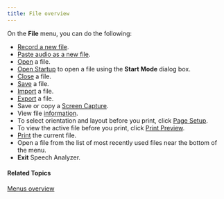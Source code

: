 ```yaml
---
title: File overview
---
```


On the **File** menu, you can do the following:

- [Record a new file](record-new).
- [Paste audio as a new file](../edit/paste).
- [Open](open) a file.
- [Open Startup](../../start-mode) to open a file using the **Start Mode** dialog box.
- [Close](close) a file.
- [Save](save) a file.
- [Import](import) a file.
- [Export](export/overview) a file.
- Save or copy a [Screen Capture](screen-capture/overview).
- View file [information](information/overview).
- To select orientation and layout before you print, click [Page Setup](page-setup).
- To view the active file before you print, click [Print Preview](print-preview).
- [Print](print) the current file.
- Open a file from the list of most recently used files near the bottom of the menu.
- **Exit** Speech Analyzer.

#### **Related Topics**
[Menus overview](../overview)